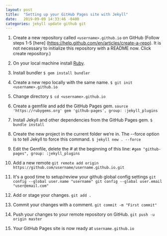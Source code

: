 ```yaml
---
layout: post
title:  "Setting up your GitHub Pages site with Jekyll"
date:   2019-09-09 14:33:46 -0400
categories: jekyll update github git
---
```


1. Create a new repository called `<username>.github.io` on GitHub (Follow steps 1-5 [here] (https://help.github.com/en/articles/create-a-repo). It is not necessary to initialize this repository with a README now. Click create repository.)

2. On your local machine install [Ruby](https://www.ruby-lang.org/en/downloads/).

3. Install bundler
`$ gem install bundler`

4. Create a new repo locally with the same name.
`$ git init <username>.github.io`

5. Change directory
`$ cd <username>.github.io`

6. Create a gemfile and add the GitHub Pages gem.
`source 'https://rubygems.org'
gem 'github-pages', group: :jekyll_plugins`

7. Install Jekyll and other dependencies from the GitHub Pages gem.
`$ bundle install`

8. Create the new project in the current folder we’re in. The --force option is to tell Jekyll to force this command.
`$ jekyll new . --force`

9. Edit the Gemfile, delete the # at the beginning of this line:
`#gem "github-pages", group: :jekyll_plugins`

10. Add a new remote 
`git remote add origin https://github.com/username/username.github.io.git`

11. It's a good time to setup/review your github global config settings
`git config --global user.name "username"
git config --global user.email "user@email.com"`

12. Add or stage your changes.
`git add .`

13. Commit your changes with a comment.
`git commit -m "First commit"`

14. Push your changes to your remote repository on GitHub.
`git push -u origin master`

15. Your GitHub Pages site is now ready at
`username.github.io`
